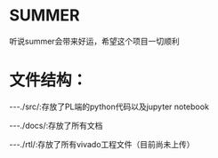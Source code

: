 # SUMMER
听说summer会带来好运，希望这个项目一切顺利

# 文件结构：
---./src/:存放了PL端的python代码以及jupyter notebook

---./docs/:存放了所有文档

---./rtl/:存放了所有vivado工程文件（目前尚未上传）
